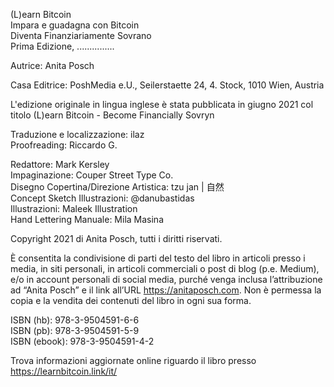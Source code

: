 (L)earn Bitcoin  
Impara e guadagna con Bitcoin  
Diventa Finanziariamente Sovrano  
Prima Edizione, ...............  
  
Autrice: Anita Posch  
  
Casa Editrice: PoshMedia e.U., Seilerstaette 24, 4. Stock, 1010 Wien, Austria  
  
L'edizione originale in lingua inglese è stata pubblicata in giugno 2021 col titolo (L)earn Bitcoin - Become Financially Sovryn  
  
Traduzione e localizzazione: ilaz  
Proofreading: Riccardo G.  
  
Redattore: Mark Kersley  
Impaginazione: Couper Street Type Co.  
Disegno Copertina/Direzione Artistica: tzu jan | 自然  
Concept Sketch Illustrazioni: @danubastidas  
Illustrazioni: Maleek Illustration  
Hand Lettering Manuale: Mila Masina  
  
Copyright 2021 di Anita Posch, tutti i diritti riservati.  
  
È consentita la condivisione di parti del testo del libro in articoli presso i media, in siti personali, in articoli commerciali o post di blog (p.e. Medium), e/o in account personali di social media, purché venga inclusa l’attribuzione ad “Anita Posch” e il link all’URL https://anitaposch.com. Non è permessa la copia e la vendita dei contenuti del libro in ogni sua forma.  
  
ISBN (hb): 978-3-9504591-6-6  
ISBN (pb): 978-3-9504591-5-9  
ISBN (ebook): 978-3-9504591-4-2  
  
Trova informazioni aggiornate online riguardo il libro presso https://learnbitcoin.link/it/  